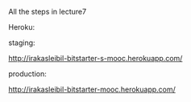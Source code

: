 All the steps in lecture7

Heroku:

staging:

http://irakasleibil-bitstarter-s-mooc.herokuapp.com/

production:

http://irakasleibil-bitstarter-mooc.herokuapp.com/
